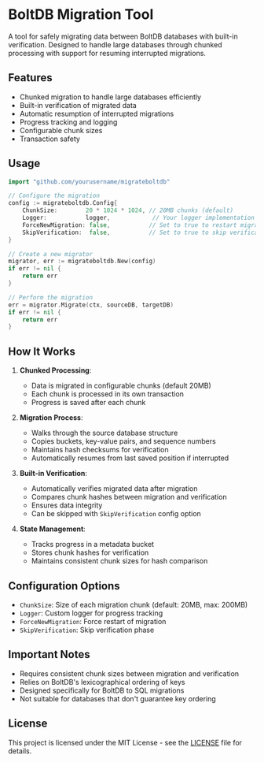 # BoltDB Migration Tool

A tool for safely migrating data between BoltDB databases with built-in verification. Designed to handle large databases through chunked processing with support for resuming interrupted migrations.

## Features

- Chunked migration to handle large databases efficiently
- Built-in verification of migrated data
- Automatic resumption of interrupted migrations
- Progress tracking and logging
- Configurable chunk sizes
- Transaction safety

## Usage

```go
import "github.com/yourusername/migrateboltdb"

// Configure the migration
config := migrateboltdb.Config{
    ChunkSize:        20 * 1024 * 1024, // 20MB chunks (default)
    Logger:           logger,            // Your logger implementation
    ForceNewMigration: false,           // Set to true to restart migration
    SkipVerification:  false,           // Set to true to skip verification
}

// Create a new migrator
migrator, err := migrateboltdb.New(config)
if err != nil {
    return err
}

// Perform the migration
err = migrator.Migrate(ctx, sourceDB, targetDB)
if err != nil {
    return err
}
```

## How It Works

1. **Chunked Processing**:

   - Data is migrated in configurable chunks (default 20MB)
   - Each chunk is processed in its own transaction
   - Progress is saved after each chunk

2. **Migration Process**:

   - Walks through the source database structure
   - Copies buckets, key-value pairs, and sequence numbers
   - Maintains hash checksums for verification
   - Automatically resumes from last saved position if interrupted

3. **Built-in Verification**:

   - Automatically verifies migrated data after migration
   - Compares chunk hashes between migration and verification
   - Ensures data integrity
   - Can be skipped with `SkipVerification` config option

4. **State Management**:
   - Tracks progress in a metadata bucket
   - Stores chunk hashes for verification
   - Maintains consistent chunk sizes for hash comparison

## Configuration Options

- `ChunkSize`: Size of each migration chunk (default: 20MB, max: 200MB)
- `Logger`: Custom logger for progress tracking
- `ForceNewMigration`: Force restart of migration
- `SkipVerification`: Skip verification phase

## Important Notes

- Requires consistent chunk sizes between migration and verification
- Relies on BoltDB's lexicographical ordering of keys
- Designed specifically for BoltDB to SQL migrations
- Not suitable for databases that don't guarantee key ordering

## License

This project is licensed under the MIT License - see the [LICENSE](LICENSE) file for details.
